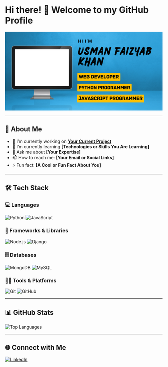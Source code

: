 # Hi there! 👋 Welcome to my GitHub Profile  

![Profile Banner](https://github.com/USMAN-FAIZYAB-KHAN/USMAN-FAIZYAB-KHAN/blob/main/github-banner.png)  

---

## 🌟 About Me  

- 🔭 I’m currently working on **[Your Current Project](#)**  
- 🌱 I’m currently learning **[Technologies or Skills You Are Learning]**  
- 💬 Ask me about **[Your Expertise]**  
- 📫 How to reach me: **[Your Email or Social Links]**  
- ⚡ Fun fact: **[A Cool or Fun Fact About You]**  

---

## 🛠️ Tech Stack

### 💻 Languages  
<p align="left">  
  <img src="https://cdn.jsdelivr.net/gh/devicons/devicon/icons/python/python-original.svg" alt="Python" width="30" height="30"/>  
  <img src="https://cdn.jsdelivr.net/gh/devicons/devicon/icons/javascript/javascript-original.svg" alt="JavaScript" width="30" height="30"/>  
</p>  

### 🚀 Frameworks & Libraries  
<p align="left">  
  <img src="https://cdn.jsdelivr.net/gh/devicons/devicon/icons/nodejs/nodejs-original.svg" alt="Node.js" width="30" height="30"/>  
  <img src="https://cdn.jsdelivr.net/gh/devicons/devicon/icons/django/django-plain.svg" alt="Django" width="30" height="30"/>  
</p>  

### 🗄️ Databases  
<p align="left">  
  <img src="https://cdn.jsdelivr.net/gh/devicons/devicon/icons/mongodb/mongodb-original.svg" alt="MongoDB" width="30" height="30"/>  
  <img src="https://cdn.jsdelivr.net/gh/devicons/devicon/icons/mysql/mysql-original.svg" alt="MySQL" width="30" height="30"/>  
</p>  

### 🧑‍💻 Tools & Platforms  
<p align="left">  
  <img src="https://cdn.jsdelivr.net/gh/devicons/devicon/icons/git/git-original.svg" alt="Git" width="30" height="30"/>  
  <img src="https://cdn.jsdelivr.net/gh/devicons/devicon/icons/github/github-original.svg" alt="GitHub" width="30" height="30"/>  
</p>  


---

## 📊 GitHub Stats  

![Top Languages](https://github-readme-stats.vercel.app/api/top-langs/?username=USMAN-FAIZYAB-KHAN&layout=compact&theme=dark)  

---

## 🌐 Connect with Me  

<p align="left">  
  <a href="https://www.linkedin.com/in/usman-faizyab-khan" target="_blank">  
    <img src="https://cdn.jsdelivr.net/gh/devicons/devicon/icons/linkedin/linkedin-original.svg" alt="LinkedIn" width="30" height="30"/>  
  </a>  
</p>  
